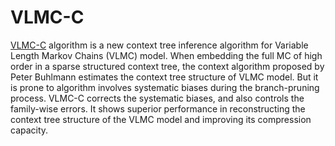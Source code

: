 # VLMC-C
[VLMC-C](https://www.liebertpub.com/doi/10.1089/cmb.2021.0604) algorithm is a new context tree inference algorithm for Variable Length Markov Chains (VLMC) model. 
When embedding the full MC of high order in a sparse structured context tree, the context algorithm proposed by Peter Buhlmann estimates the context tree structure of VLMC model. But it is prone to  algorithm involves systematic biases during the branch-pruning process. VLMC-C corrects the systematic biases, and also controls the family-wise errors. It shows superior performance in reconstructing the context tree structure of the VLMC model and improving its compression capacity.


